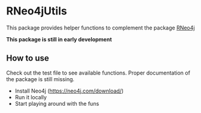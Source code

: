 # RNeo4jUtils

This package provides helper functions to complement the package [RNeo4j](https://github.com/nicolewhite/RNeo4j)

**This package is still in early development**

## How to use

Check out the test file to see available functions. 
Proper documentation of the package is still missing.

- Install Neo4j (https://neo4j.com/download/)
- Run it locally
- Start playing around with the funs



